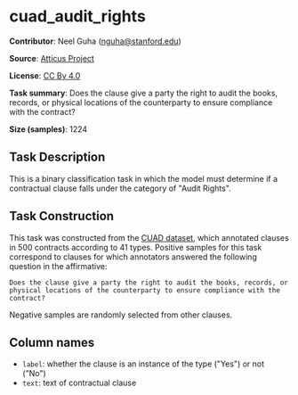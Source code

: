 # cuad_audit_rights 
 **Contributor**: Neel Guha (nguha@stanford.edu)
 
 **Source**: [Atticus Project](https://www.atticusprojectai.org/cuad>)
 
 **License**: [CC By 4.0](https://creativecommons.org/licenses/by/4.0/)
 
 **Task summary**: Does the clause give a party the right to audit the books, records, or physical locations of the counterparty to ensure compliance with the contract?
 
 **Size (samples)**: 1224
 
 ## Task Description
 
 This is a binary classification task in which the model must determine if a contractual clause falls under the category of "Audit Rights".
 
 ## Task Construction
 
 This task was constructed from the [CUAD dataset](https://www.atticusprojectai.org/cuad), which annotated clauses in 500 contracts according to 41 types. Positive samples for this task correspond to clauses for which annotators answered the following question in the affirmative:
 
 ```text
 Does the clause give a party the right to audit the books, records, or physical locations of the counterparty to ensure compliance with the contract?
 ```
 
 Negative samples are randomly selected from other clauses.
 
 ## Column names
 
 - `label`: whether the clause is an instance of the type ("Yes") or not ("No")
 - `text`: text of contractual clause